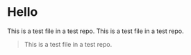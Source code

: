 # Hello
This is a test file in a test repo. This is a test file in a test repo.
> This is a test file in a test repo.
